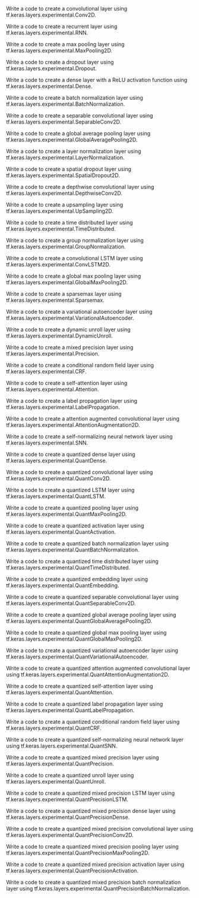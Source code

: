 Write a code to create a convolutional layer using tf.keras.layers.experimental.Conv2D.

Write a code to create a recurrent layer using tf.keras.layers.experimental.RNN.

Write a code to create a max pooling layer using tf.keras.layers.experimental.MaxPooling2D.

Write a code to create a dropout layer using tf.keras.layers.experimental.Dropout.

Write a code to create a dense layer with a ReLU activation function using tf.keras.layers.experimental.Dense.

Write a code to create a batch normalization layer using tf.keras.layers.experimental.BatchNormalization.

Write a code to create a separable convolutional layer using tf.keras.layers.experimental.SeparableConv2D.

Write a code to create a global average pooling layer using tf.keras.layers.experimental.GlobalAveragePooling2D.

Write a code to create a layer normalization layer using tf.keras.layers.experimental.LayerNormalization.

Write a code to create a spatial dropout layer using tf.keras.layers.experimental.SpatialDropout2D.

Write a code to create a depthwise convolutional layer using tf.keras.layers.experimental.DepthwiseConv2D.

Write a code to create a upsampling layer using tf.keras.layers.experimental.UpSampling2D.

Write a code to create a time distributed layer using tf.keras.layers.experimental.TimeDistributed.

Write a code to create a group normalization layer using tf.keras.layers.experimental.GroupNormalization.

Write a code to create a convolutional LSTM layer using tf.keras.layers.experimental.ConvLSTM2D.

Write a code to create a global max pooling layer using tf.keras.layers.experimental.GlobalMaxPooling2D.

Write a code to create a sparsemax layer using tf.keras.layers.experimental.Sparsemax.

Write a code to create a variational autoencoder layer using tf.keras.layers.experimental.VariationalAutoencoder.

Write a code to create a dynamic unroll layer using tf.keras.layers.experimental.DynamicUnroll.

Write a code to create a mixed precision layer using tf.keras.layers.experimental.Precision.

Write a code to create a conditional random field layer using tf.keras.layers.experimental.CRF.

Write a code to create a self-attention layer using tf.keras.layers.experimental.Attention.

Write a code to create a label propagation layer using tf.keras.layers.experimental.LabelPropagation.

Write a code to create a attention augmented convolutional layer using tf.keras.layers.experimental.AttentionAugmentation2D.

Write a code to create a self-normalizing neural network layer using tf.keras.layers.experimental.SNN.

Write a code to create a quantized dense layer using tf.keras.layers.experimental.QuantDense.

Write a code to create a quantized convolutional layer using tf.keras.layers.experimental.QuantConv2D.

Write a code to create a quantized LSTM layer using tf.keras.layers.experimental.QuantLSTM.

Write a code to create a quantized pooling layer using tf.keras.layers.experimental.QuantMaxPooling2D.

Write a code to create a quantized activation layer using tf.keras.layers.experimental.QuantActivation.

Write a code to create a quantized batch normalization layer using tf.keras.layers.experimental.QuantBatchNormalization.

Write a code to create a quantized time distributed layer using tf.keras.layers.experimental.QuantTimeDistributed.

Write a code to create a quantized embedding layer using tf.keras.layers.experimental.QuantEmbedding.

Write a code to create a quantized separable convolutional layer using tf.keras.layers.experimental.QuantSeparableConv2D.

Write a code to create a quantized global average pooling layer using tf.keras.layers.experimental.QuantGlobalAveragePooling2D.

Write a code to create a quantized global max pooling layer using tf.keras.layers.experimental.QuantGlobalMaxPooling2D.

Write a code to create a quantized variational autoencoder layer using tf.keras.layers.experimental.QuantVariationalAutoencoder.

Write a code to create a quantized attention augmented convolutional layer using tf.keras.layers.experimental.QuantAttentionAugmentation2D.

Write a code to create a quantized self-attention layer using tf.keras.layers.experimental.QuantAttention.

Write a code to create a quantized label propagation layer using tf.keras.layers.experimental.QuantLabelPropagation.

Write a code to create a quantized conditional random field layer using tf.keras.layers.experimental.QuantCRF.

Write a code to create a quantized self-normalizing neural network layer using tf.keras.layers.experimental.QuantSNN.

Write a code to create a quantized mixed precision layer using tf.keras.layers.experimental.QuantPrecision.

Write a code to create a quantized unroll layer using tf.keras.layers.experimental.QuantUnroll.

Write a code to create a quantized mixed precision LSTM layer using tf.keras.layers.experimental.QuantPrecisionLSTM.

Write a code to create a quantized mixed precision dense layer using tf.keras.layers.experimental.QuantPrecisionDense.

Write a code to create a quantized mixed precision convolutional layer using tf.keras.layers.experimental.QuantPrecisionConv2D.

Write a code to create a quantized mixed precision pooling layer using tf.keras.layers.experimental.QuantPrecisionMaxPooling2D.

Write a code to create a quantized mixed precision activation layer using tf.keras.layers.experimental.QuantPrecisionActivation.

Write a code to create a quantized mixed precision batch normalization layer using tf.keras.layers.experimental.QuantPrecisionBatchNormalization.